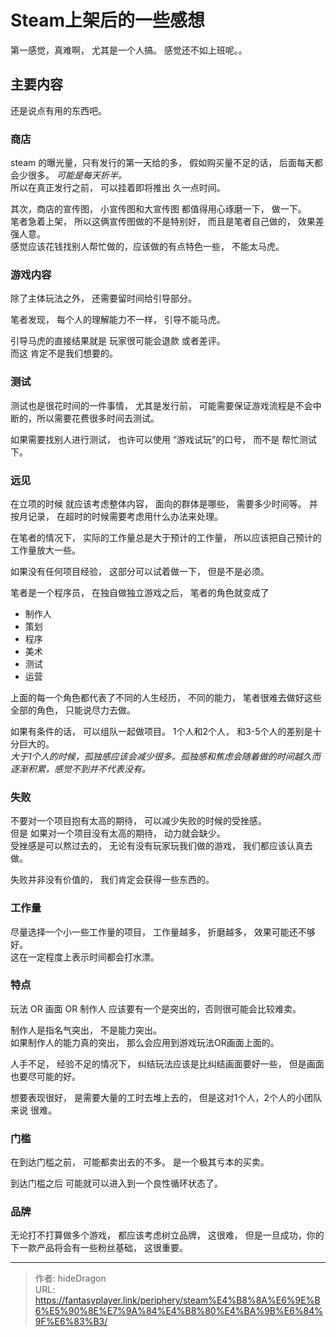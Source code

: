 # Steam上架后的一些感想


第一感觉，真难啊， 尤其是一个人搞。   感觉还不如上班呢。。 

## 主要内容

还是说点有用的东西吧。 

### 商店

steam 的曝光量，只有发行的第一天给的多， 假如购买量不足的话， 后面每天都会少很多。    *可能是每天折半。*  
所以在真正发行之前， 可以挂着即将推出 久一点时间。 

其次，商店的宣传图， 小宣传图和大宣传图 都值得用心琢磨一下， 做一下。   
笔者急着上架， 所以这俩宣传图做的不是特别好， 而且是笔者自己做的， 效果差强人意。  
感觉应该花钱找别人帮忙做的，应该做的有点特色一些， 不能太马虎。 


### 游戏内容

除了主体玩法之外， 还需要留时间给引导部分。  

笔者发现， 每个人的理解能力不一样， 引导不能马虎。  

引导马虎的直接结果就是 玩家很可能会退款 或者差评。   
而这 肯定不是我们想要的。 

### 测试

测试也是很花时间的一件事情，  尤其是发行前， 可能需要保证游戏流程是不会中断的，所以需要花费很多时间去测试。 

如果需要找别人进行测试， 也许可以使用 “游戏试玩”的口号， 而不是 帮忙测试下。 

### 远见

在立项的时候 就应该考虑整体内容， 面向的群体是哪些， 需要多少时间等。 
并按月记录， 在超时的时候需要考虑用什么办法来处理。 

在笔者的情况下， 实际的工作量总是大于预计的工作量， 所以应该把自己预计的工作量放大一些。 

如果没有任何项目经验， 这部分可以试着做一下， 但是不是必须。 

笔者是一个程序员， 在独自做独立游戏之后， 笔者的角色就变成了
- 制作人
- 策划
- 程序
- 美术 
- 测试
- 运营

上面的每一个角色都代表了不同的人生经历， 不同的能力， 笔者很难去做好这些全部的角色， 只能说尽力去做。 

如果有条件的话， 可以组队一起做项目。
1个人和2个人， 和3-5个人的差别是十分巨大的。   
*大于1个人的时候，孤独感应该会减少很多。孤独感和焦虑会随着做的时间越久而逐渐积累，感觉不到并不代表没有。*

### 失败

不要对一个项目抱有太高的期待， 可以减少失败的时候的受挫感。  
但是 如果对一个项目没有太高的期待， 动力就会缺少。  
受挫感是可以熬过去的， 无论有没有玩家玩我们做的游戏， 我们都应该认真去做。

失败并非没有价值的， 我们肯定会获得一些东西的。 


### 工作量

尽量选择一个小一些工作量的项目， 工作量越多， 折磨越多， 效果可能还不够好。   
这在一定程度上表示时间都会打水漂。

### 特点

玩法 OR 画面 OR 制作人  应该要有一个是突出的，否则很可能会比较难卖。

制作人是指名气突出， 不是能力突出。  
如果制作人的能力真的突出， 那么会应用到游戏玩法OR画面上面的。 

人手不足， 经验不足的情况下， 纠结玩法应该是比纠结画面要好一些， 但是画面也要尽可能的好。 

想要表现很好， 是需要大量的工时去堆上去的， 但是这对1个人，2个人的小团队来说 很难。

### 门槛

在到达门槛之前， 可能都卖出去的不多。 是一个极其亏本的买卖。 

到达门槛之后 可能就可以进入到一个良性循环状态了。

### 品牌

无论打不打算做多个游戏， 都应该考虑树立品牌， 这很难， 但是一旦成功，你的下一款产品将会有一些粉丝基础， 这很重要。 







---

> 作者: hideDragon  
> URL: https://fantasyplayer.link/periphery/steam%E4%B8%8A%E6%9E%B6%E5%90%8E%E7%9A%84%E4%B8%80%E4%BA%9B%E6%84%9F%E6%83%B3/  

